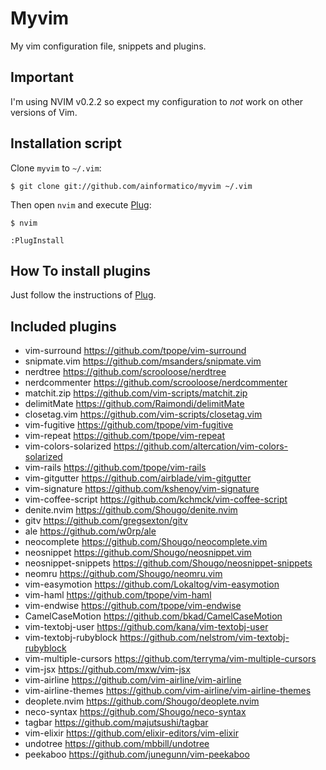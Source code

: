 Myvim
===========================

My vim configuration file, snippets and plugins.

Important
-----------
I'm using NVIM v0.2.2 so expect my configuration to *not* work on other versions of Vim.

Installation script
--------------------------
Clone `myvim` to `~/.vim`:

    $ git clone git://github.com/ainformatico/myvim ~/.vim

Then open `nvim` and execute [Plug](https://github.com/junegunn/vim-plug):

    $ nvim

    :PlugInstall

How To install plugins
---------------------------------------------

Just follow the instructions of [Plug](https://github.com/junegunn/vim-plug#usage).

Included plugins
--------------------------

* vim-surround <https://github.com/tpope/vim-surround>
* snipmate.vim <https://github.com/msanders/snipmate.vim>
* nerdtree <https://github.com/scrooloose/nerdtree>
* nerdcommenter <https://github.com/scrooloose/nerdcommenter>
* matchit.zip <https://github.com/vim-scripts/matchit.zip>
* delimitMate <https://github.com/Raimondi/delimitMate>
* closetag.vim <https://github.com/vim-scripts/closetag.vim>
* vim-fugitive <https://github.com/tpope/vim-fugitive>
* vim-repeat <https://github.com/tpope/vim-repeat>
* vim-colors-solarized <https://github.com/altercation/vim-colors-solarized>
* vim-rails <https://github.com/tpope/vim-rails>
* vim-gitgutter <https://github.com/airblade/vim-gitgutter>
* vim-signature <https://github.com/kshenoy/vim-signature>
* vim-coffee-script <https://github.com/kchmck/vim-coffee-script>
* denite.nvim <https://github.com/Shougo/denite.nvim>
* gitv <https://github.com/gregsexton/gitv>
* ale <https://github.com/w0rp/ale>
* neocomplete <https://github.com/Shougo/neocomplete.vim>
* neosnippet <https://github.com/Shougo/neosnippet.vim>
* neosnippet-snippets <https://github.com/Shougo/neosnippet-snippets>
* neomru <https://github.com/Shougo/neomru.vim>
* vim-easymotion <https://github.com/Lokaltog/vim-easymotion>
* vim-haml <https://github.com/tpope/vim-haml>
* vim-endwise <https://github.com/tpope/vim-endwise>
* CamelCaseMotion <https://github.com/bkad/CamelCaseMotion>
* vim-textobj-user <https://github.com/kana/vim-textobj-user>
* vim-textobj-rubyblock <https://github.com/nelstrom/vim-textobj-rubyblock>
* vim-multiple-cursors <https://github.com/terryma/vim-multiple-cursors>
* vim-jsx <https://github.com/mxw/vim-jsx>
* vim-airline <https://github.com/vim-airline/vim-airline>
* vim-airline-themes <https://github.com/vim-airline/vim-airline-themes>
* deoplete.nvim <https://github.com/Shougo/deoplete.nvim>
* neco-syntax <https://github.com/Shougo/neco-syntax>
* tagbar <https://github.com/majutsushi/tagbar>
* vim-elixir <https://github.com/elixir-editors/vim-elixir>
* undotree <https://github.com/mbbill/undotree>
* peekaboo <https://github.com/junegunn/vim-peekaboo>
